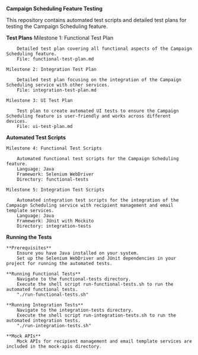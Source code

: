 

**Campaign Scheduling Feature Testing**

This repository contains automated test scripts and detailed test plans for testing the Campaign Scheduling feature.

**Test Plans**
    Milestone 1: Functional Test Plan

        Detailed test plan covering all functional aspects of the Campaign Scheduling feature.
        File: functional-test-plan.md

    Milestone 2: Integration Test Plan

        Detailed test plan focusing on the integration of the Campaign Scheduling service with other services.
        File: integration-test-plan.md

    Milestone 3: UI Test Plan

        Test plan to create automated UI tests to ensure the Campaign Scheduling feature is user-friendly and works across different devices.
        File: ui-test-plan.md

**Automated Test Scripts**

    Milestone 4: Functional Test Scripts

        Automated functional test scripts for the Campaign Scheduling feature.
        Language: Java
        Framework: Selenium WebDriver
        Directory: functional-tests

    Milestone 5: Integration Test Scripts

        Automated integration test scripts for the integration of the Campaign Scheduling service with recipient management and email template services.
        Language: Java
        Framework: JUnit with Mockito
        Directory: integration-tests

**Running the Tests**

    **Prerequisites**
        Ensure you have Java installed on your system.
        Set up the Selenium WebDriver and JUnit dependencies in your project for running the automated tests.

    **Running Functional Tests**
        Navigate to the functional-tests directory.
        Execute the shell script run-functional-tests.sh to run the automated functional tests.
        "./run-functional-tests.sh"

    **Running Integration Tests**
        Navigate to the integration-tests directory.
        Execute the shell script run-integration-tests.sh to run the automated integration tests.
        "./run-integration-tests.sh"

    **Mock APIs**
        Mock APIs for recipient management and email template services are included in the mock-apis directory.
  

